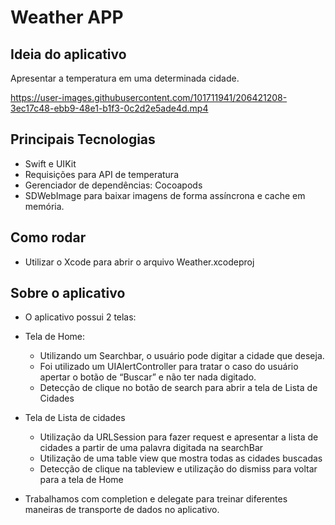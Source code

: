 # Weather APP

## Ideia do aplicativo
Apresentar a temperatura em uma determinada cidade.


https://user-images.githubusercontent.com/101711941/206421208-3ec17c48-ebb9-48e1-b1f3-0c2d2e5ade4d.mp4



## Principais Tecnologias
* Swift e UIKit
* Requisições para API de temperatura
* Gerenciador de dependências:  Cocoapods
* SDWebImage para baixar imagens de forma assíncrona e cache em memória.

## Como rodar
* Utilizar o Xcode para abrir o arquivo Weather.xcodeproj

## Sobre o aplicativo
* O aplicativo possui 2 telas: 

* Tela de Home: 
    * Utilizando um Searchbar, o usuário pode digitar a cidade que deseja.
    * Foi utilizado um UIAlertController para tratar o caso do usuário apertar o botão de “Buscar” e não ter nada digitado.
    * Detecção de clique no botão de search para abrir a tela de Lista de Cidades

* Tela de Lista de cidades
    * Utilização da URLSession para fazer request e apresentar a lista de cidades a partir de uma palavra digitada na searchBar
    * Utilização de uma table view que mostra todas as cidades buscadas
    * Detecção de clique na tableview e utilização do dismiss para voltar para a tela de Home 

* Trabalhamos com completion e delegate para treinar diferentes maneiras de transporte de dados no aplicativo.
